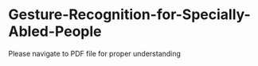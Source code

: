 # Gesture-Recognition-for-Specially-Abled-People
Please navigate to PDF file for proper understanding
